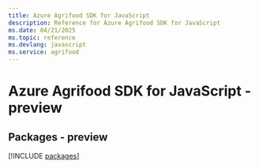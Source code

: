 ```yaml
---
title: Azure Agrifood SDK for JavaScript
description: Reference for Azure Agrifood SDK for JavaScript
ms.date: 04/21/2025
ms.topic: reference
ms.devlang: javascript
ms.service: agrifood
---
```

# Azure Agrifood SDK for JavaScript - preview
## Packages - preview
[!INCLUDE [packages](agrifood-index.md)]